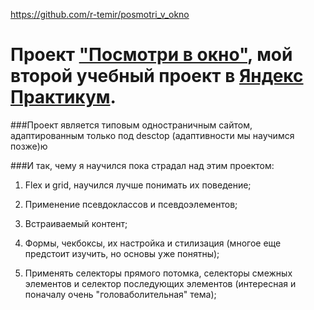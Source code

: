 https://github.com/r-temir/posmotri_v_okno
# Проект ["Посмотри в окно"](https://github.com/r-temir/posmotri_v_okno), мой второй учебный проект в [Яндекс Практикум](https://practicum.yandex.ru).

###Проект является типовым одностраничным сайтом, адаптированным только 
под desctop (адаптивности мы научимся позже)ю

###И так, чему я научился пока страдал над этим проектом:

1. Flex и grid, научился лучше понимать их поведение;

2. Применение псевдоклассов и псевдоэлементов;

3. Встраиваемый контент;

4. Формы, чекбоксы, их настройка и стилизация (многое еще предстоит изучить,
   но основы уже понятны);

6. Применять селекторы прямого потомка, селекторы смежных элементов и
   селектор последующих элементов (интересная и поначалу очень
   "головаболительная" тема);
